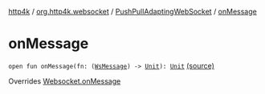 [http4k](../../index.md) / [org.http4k.websocket](../index.md) / [PushPullAdaptingWebSocket](index.md) / [onMessage](./on-message.md)

# onMessage

`open fun onMessage(fn: (`[`WsMessage`](../-ws-message/index.md)`) -> `[`Unit`](https://kotlinlang.org/api/latest/jvm/stdlib/kotlin/-unit/index.html)`): `[`Unit`](https://kotlinlang.org/api/latest/jvm/stdlib/kotlin/-unit/index.html) [(source)](https://github.com/http4k/http4k/blob/master/http4k-core/src/main/kotlin/org/http4k/websocket/internal.kt#L24)

Overrides [Websocket.onMessage](../-websocket/on-message.md)

